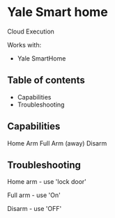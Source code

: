 # Yale Smart home

Cloud Execution

Works with:
* Yale SmartHome

## Table of contents

* Capabilities
* Troubleshooting

## Capabilities
Home Arm
Full Arm (away)
Disarm

## Troubleshooting

Home arm - use 'lock door'

Full arm - use 'On'

Disarm - use 'OFF'
